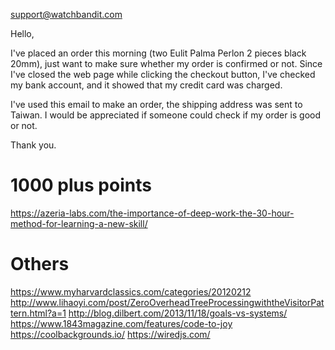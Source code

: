 support@watchbandit.com

Hello,

I've placed an order this morning (two Eulit Palma Perlon 2 pieces black 20mm), just want to make sure whether my order is confirmed or not. Since I've closed the web page while clicking the checkout button, I've checked my bank account, and it showed that my credit card was charged. 

I've used this email to make an order, the shipping address was sent to Taiwan. 
I would be appreciated if someone could check if my order is good or not.

Thank you.

# 1000 plus points
https://azeria-labs.com/the-importance-of-deep-work-the-30-hour-method-for-learning-a-new-skill/

# Others
https://www.myharvardclassics.com/categories/20120212
http://www.lihaoyi.com/post/ZeroOverheadTreeProcessingwiththeVisitorPattern.html?a=1
http://blog.dilbert.com/2013/11/18/goals-vs-systems/
https://www.1843magazine.com/features/code-to-joy
https://coolbackgrounds.io/
https://wiredjs.com/
